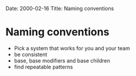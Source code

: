 Date: 2000-02-16
Title: Naming conventions

# Naming conventions

- Pick a system that works for you and your team
- be consistent
- base, base modifiers and base children
- find repeatable patterns